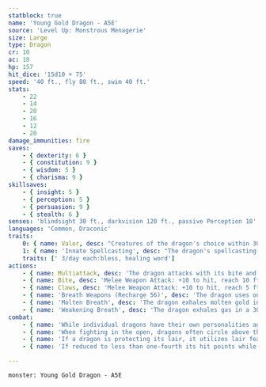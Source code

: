 ```yaml
---
statblock: true
name: 'Young Gold Dragon - A5E'
source: 'Level Up: Monstrous Menagerie'
size: Large
type: Dragon
cr: 10
ac: 18
hp: 157
hit_dice: '15d10 + 75'
speed: '40 ft., fly 80 ft., swim 40 ft.'
stats:
    - 22
    - 14
    - 20
    - 16
    - 12
    - 20
damage_immunities: fire
saves:
    - { dexterity: 6 }
    - { constitution: 9 }
    - { wisdom: 5 }
    - { charisma: 9 }
skillsaves:
    - { insight: 5 }
    - { perception: 5 }
    - { persuasion: 9 }
    - { stealth: 6 }
senses: 'blindsight 30 ft., darkvision 120 ft., passive Perception 18'
languages: 'Common, Draconic'
traits:
    0: { name: Valor, desc: "Creatures of the dragon's choice within 30 feet gain a +1 bonus to saving throws and are immune to the charmed and frightened conditions." }
    1: { name: 'Innate Spellcasting', desc: "The dragon's spellcasting ability is Charisma (save DC 17). It can innately cast the following spells, requiring no material components." }
    traits: [' 3/day each:bless, healing word']
actions:
    - { name: Multiattack, desc: 'The dragon attacks with its bite and twice with its claws.' }
    - { name: Bite, desc: 'Melee Weapon Attack: +10 to hit, reach 10 ft., one target. Hit: 22 (3d10 + 6) piercing damage plus 4 (1d8) fire damage.' }
    - { name: Claws, desc: 'Melee Weapon Attack: +10 to hit, reach 5 ft., one target. Hit: 15 (2d8 + 6) slashing damage.' }
    - { name: 'Breath Weapons (Recharge 56)', desc: 'The dragon uses one of the following breath weapons:' }
    - { name: 'Molten Breath', desc: 'The dragon exhales molten gold in a 30-foot cone. Each creature in the area makes a DC 17 Dexterity saving throw, taking 49 (9d10) fire damage on a failed save or half damage on a success.' }
    - { name: 'Weakening Breath', desc: 'The dragon exhales gas in a 30-foot cone. Each creature in the area must succeed on a DC 17 Constitution saving throw or suffer disadvantage on weapon attack rolls for 1 minute. A weakened creature repeats the saving throw at the end of each of its turns, ending the effect on a success.' }
combat:
    - { name: 'While individual dragons have their own personalities and tactics, most rely heavily on their breath weapons', desc: 'They use them whenever they can, preferably from maximum distance and while flying above their enemies.' }
    - { name: 'When fighting in the open, dragons often circle above their enemies as they wait for their breath weapons to recharge', desc: "They only close to melee if their enemies deal significant damage with ranged attacks, or if they can savage an enemy cut off from its allies. Once bloodied, dragons become more aggressive, attacking with bite and claws when their breath weapons aren't available." }
    - { name: 'If a dragon is protecting its lair, it utilizes lair features, traps, allies, and architecture such as escape tunnels to keep up a hit-and-run fight, reappearing only when it has a fully-recharged breath weapon', desc: 'If the dragon is forced into melee combat, it uses its bite and claws against a single foe. If it has legendary actions like Roar and Wing Attack, it uses them to disperse its other enemies.' }
    - { name: 'If reduced to less than one-fourth its hit points while fighting in the open, a dragon flies away', desc: 'However, it fights to the death to defend its lair, unless it can regain the upper hand through tricks or bargains.' }

---
```

```statblock
monster: Young Gold Dragon - A5E
```
